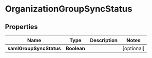 
# OrganizationGroupSyncStatus

## Properties
Name | Type | Description | Notes
------------ | ------------- | ------------- | -------------
**samlGroupSyncStatus** | **Boolean** |  |  [optional]



